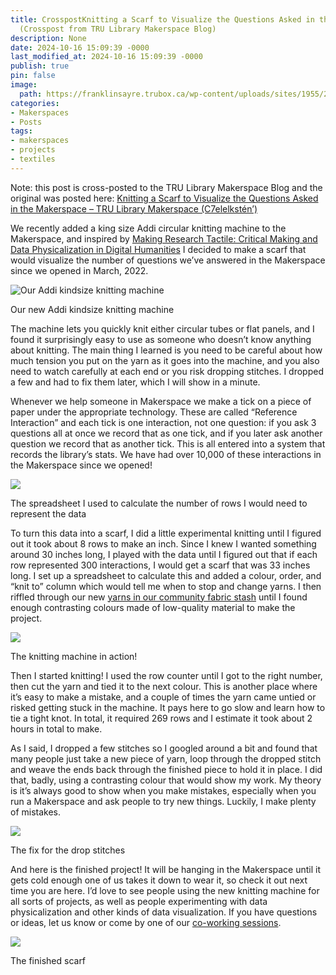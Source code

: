 ```yaml
---
title: CrosspostKnitting a Scarf to Visualize the Questions Asked in the Makerspace
  (Crosspost from TRU Library Makerspace Blog)
description: None
date: 2024-10-16 15:09:39 -0000
last_modified_at: 2024-10-16 15:09:39 -0000
publish: true
pin: false
image:
  path: https://franklinsayre.trubox.ca/wp-content/uploads/sites/1955/2024/08/IMG_2756.jpeg
categories:
- Makerspaces
- Posts
tags:
- makerspaces
- projects
- textiles
---
```


Note: this post is cross-posted to the TRU Library Makerspace Blog and the original was posted here: [Knitting a Scarf to Visualize the Questions Asked in the Makerspace – TRU Library Makerspace (C7elelkstén’)](https://makerspace.trubox.ca/2024/09/23/knitting-a-scarf-to-visualize-the-questions-asked-in-the-makerspace/)

We recently added a king size Addi circular knitting machine to the Makerspace, and inspired by [Making Research Tactile: Critical Making and Data Physicalization in Digital Humanities](https://dhandlib.org/2024/04/29/making-research-tactile/) I decided to make a scarf that would visualize the number of questions we’ve answered in the Makerspace since we opened in March, 2022.

![Our Addi kindsize knitting machine](https://makerspace.trubox.ca/wp-content/uploads/sites/1457/2024/09/IMG_3306.jpeg)

Our new Addi kindsize knitting machine

The machine lets you quickly knit either circular tubes or flat panels, and I found it surprisingly easy to use as someone who doesn’t know anything about knitting. The main thing I learned is you need to be careful about how much tension you put on the yarn as it goes into the machine, and you also need to watch carefully at each end or you risk dropping stitches. I dropped a few and had to fix them later, which I will show in a minute.

Whenever we help someone in Makerspace we make a tick on a piece of paper under the appropriate technology. These are called “Reference Interaction” and each tick is one interaction, not one question: if you ask 3 questions all at once we record that as one tick, and if you later ask another question we record that as another tick. This is all entered into a system that records the library’s stats. We have had over 10,000 of these interactions in the Makerspace since we opened!

![](https://makerspace.trubox.ca/wp-content/uploads/sites/1457/2024/09/Screenshot-2024-09-23-at-12.15.45%E2%80%AFPM-1024x344.png)

The spreadsheet I used to calculate the number of rows I would need to represent the data

To turn this data into a scarf, I did a little experimental knitting until I figured out it took about 8 rows to make an inch. Since I knew I wanted something around 30 inches long, I played with the data until I figured out that if each row represented 300 interactions, I would get a scarf that was 33 inches long. I set up a spreadsheet to calculate this and added a colour, order, and “knit to” column which would tell me when to stop and change yarns. I then riffled through our new [yarns in our community fabric stash](https://makerspace.trubox.ca/use-makerspace/community-fabric-stash/) until I found enough contrasting colours made of low-quality material to make the project.

![](https://makerspace.trubox.ca/wp-content/uploads/sites/1457/2024/09/IMG_2756.jpeg)

The knitting machine in action!

Then I started knitting! I used the row counter until I got to the right number, then cut the yarn and tied it to the next colour. This is another place where it’s easy to make a mistake, and a couple of times the yarn came untied or risked getting stuck in the machine. It pays here to go slow and learn how to tie a tight knot. In total, it required 269 rows and I estimate it took about 2 hours in total to make.

As I said, I dropped a few stitches so I googled around a bit and found that many people just take a new piece of yarn, loop through the dropped stitch and weave the ends back through the finished piece to hold it in place. I did that, badly, using a contrasting colour that would show my work. My theory is it’s always good to show when you make mistakes, especially when you run a Makerspace and ask people to try new things. Luckily, I make plenty of mistakes.

![](https://makerspace.trubox.ca/wp-content/uploads/sites/1457/2024/09/IMG_3308.jpeg)

The fix for the drop stitches

And here is the finished project! It will be hanging in the Makerspace until it gets cold enough one of us takes it down to wear it, so check it out next time you are here. I’d love to see people using the new knitting machine for all sorts of projects, as well as people experimenting with data physicalization and other kinds of data visualization. If you have questions or ideas, let us know or come by one of our [co-working sessions](https://makerspace.trubox.ca/use-makerspace/workshops-and-co-working/).

![](https://makerspace.trubox.ca/wp-content/uploads/sites/1457/2024/09/IMG_3227.jpeg)

The finished scarf
